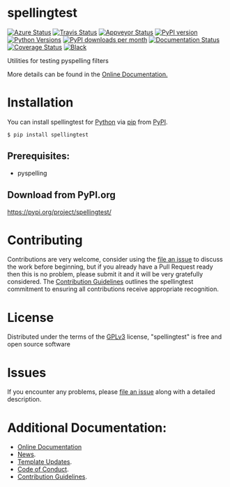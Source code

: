 # spellingtest

[![Azure Status](https://dev.azure.com/timgates/timgates/_apis/build/status/replendent-dev.spellingtest?branchName=master)](https://dev.azure.com/timgates/timgates/_build/latest?definitionId=6&branchName=master)
[![Travis Status](https://travis-ci.org/replendent-dev/spellingtest.svg?branch=master)](https://travis-ci.org/replendent-dev/spellingtest)
[![Appveyor Status](https://ci.appveyor.com/api/projects/status/arf9j0ri5v0kg368?svg=true)](https://ci.appveyor.com/project/timgates42/spellingtest)
[![PyPI version](https://img.shields.io/pypi/v/spellingtest.svg)](https://pypi.org/project/spellingtest)
[![Python Versions](https://img.shields.io/pypi/pyversions/spellingtest.svg)](https://pypi.org/project/spellingtest)
[![PyPI downloads per month](https://img.shields.io/pypi/dm/spellingtest.svg)](https://pypi.org/project/spellingtest)
[![Documentation Status](https://readthedocs.org/projects/spellingtest/badge/?version=latest)](https://spellingtest.readthedocs.io/en/latest/?badge=latest)
[![Coverage Status](https://coveralls.io/repos/github/replendent-dev/spellingtest/badge.svg)](https://coveralls.io/github/replendent-dev/spellingtest/)
[![Black](https://camo.githubusercontent.com/28a51fe3a2c05048d8ca8ecd039d6b1619037326/68747470733a2f2f696d672e736869656c64732e696f2f62616467652f636f64652532307374796c652d626c61636b2d3030303030302e737667)](https://github.com/psf/black)

Utilities for testing pyspelling filters

More details can be found in the
[Online Documentation.](https://spellingtest.readthedocs.io/en/latest/)

# Installation

You can install spellingtest for
[Python](https://www.python.org/) via
[pip](https://pypi.org/project/pip/)
from [PyPI](https://pypi.org/).

```
$ pip install spellingtest
```




## Prerequisites:
- pyspelling


## Download from PyPI.org

https://pypi.org/project/spellingtest/



# Contributing

Contributions are very welcome, consider using the
[file an issue](https://github.com/replendent-dev/spellingtest/issues)
to discuss the work before beginning, but if you already have a Pull Request
ready then this is no problem, please submit it and it will be very gratefully
considered. The [Contribution Guidelines](CONTRIBUTING.md)
outlines the spellingtest commitment to ensuring all
contributions receive appropriate recognition.

# License


Distributed under the terms of the [GPLv3](https://opensource.org/licenses/GPL-3.0)
license, "spellingtest" is free and open source software


# Issues

If you encounter any problems, please
[file an issue](https://github.com/replendent-dev/spellingtest/issues)
along with a detailed description.

# Additional Documentation:

* [Online Documentation](https://spellingtest.readthedocs.io/en/latest/)
* [News](NEWS.rst).
* [Template Updates](COOKIECUTTER_UPDATES.md).
* [Code of Conduct](CODE_OF_CONDUCT.md).
* [Contribution Guidelines](CONTRIBUTING.md).
